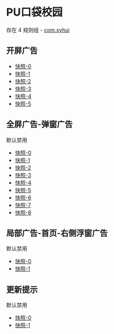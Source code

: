 # PU口袋校园

存在 4 规则组 - [com.xyhui](/src/apps/com.xyhui.ts)

## 开屏广告

- [快照-0](https://i.gkd.li/i/14560058)
- [快照-1](https://i.gkd.li/i/14560214)
- [快照-2](https://i.gkd.li/i/12642486)
- [快照-3](https://i.gkd.li/i/12846496)
- [快照-4](https://i.gkd.li/i/12868232)
- [快照-5](https://i.gkd.li/i/13197417)

## 全屏广告-弹窗广告

默认禁用

- [快照-0](https://i.gkd.li/i/14472097)
- [快照-1](https://i.gkd.li/i/14472098)
- [快照-2](https://i.gkd.li/i/12646541)
- [快照-3](https://i.gkd.li/i/13695488)
- [快照-4](https://i.gkd.li/i/13259196)
- [快照-5](https://i.gkd.li/i/13259198)
- [快照-6](https://i.gkd.li/i/13259183)
- [快照-7](https://i.gkd.li/i/13458692)
- [快照-8](https://i.gkd.li/i/14560546)

## 局部广告-首页-右侧浮窗广告

默认禁用

- [快照-0](https://i.gkd.li/i/12846543)
- [快照-1](https://i.gkd.li/i/12868119)

## 更新提示

默认禁用

- [快照-0](https://i.gkd.li/i/12908853)
- [快照-1](https://i.gkd.li/i/12908865)
